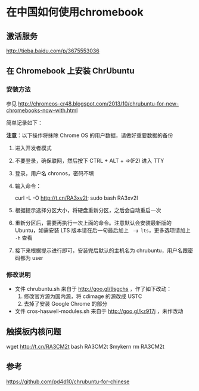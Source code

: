 # 在中国如何使用chromebook
## 激活服务
http://tieba.baidu.com/p/3675553036
## 在 Chromebook 上安装 ChrUbuntu

### 安装方法

参见 http://chromeos-cr48.blogspot.com/2013/10/chrubuntu-for-new-chromebooks-now-with.html

简单记录如下：

**注意**：以下操作将抹除 Chrome OS 的用户数据，请做好重要数据的备份

1. 进入开发者模式
2. 不要登录，确保联网，然后按下 CTRL + ALT + =>(F2) 进入 TTY
3. 登录，用户名 chronos，密码不填
4. 输入命令：

	curl -L -O http://t.cn/RA3xv2I; sudo bash RA3xv2I
5. 根据提示选择分区大小，将硬盘重新分区，之后会自动重启一次
6. 重新分区后，需要再执行一次上面的命令。注意默认会安装最新版的 Ubuntu，如需安装 LTS 版本请在后一句最后加上 ` -u lts`，更多选项请加上 ` -h` 查看
7. 接下来根据提示进行即可，安装完后默认的主机名为 chrubuntu，用户名跟密码都为 user

### 修改说明

- 文件 chrubuntu.sh 来自于 http://goo.gl/9sgchs ，作了如下改动：
  1. 修改官方源为国内源，将 cdimage 的源改成 USTC
  2. 去掉了安装 Google Chrome 的部分
- 文件 cros-haswell-modules.sh 来自于 http://goo.gl/kz917j ，未作改动

## 触摸板内核问题
wget http://t.cn/RA3CM2t
bash RA3CM2t \$mykern
rm RA3CM2t
## 参考
https://github.com/pd4d10/chrubuntu-for-chinese
